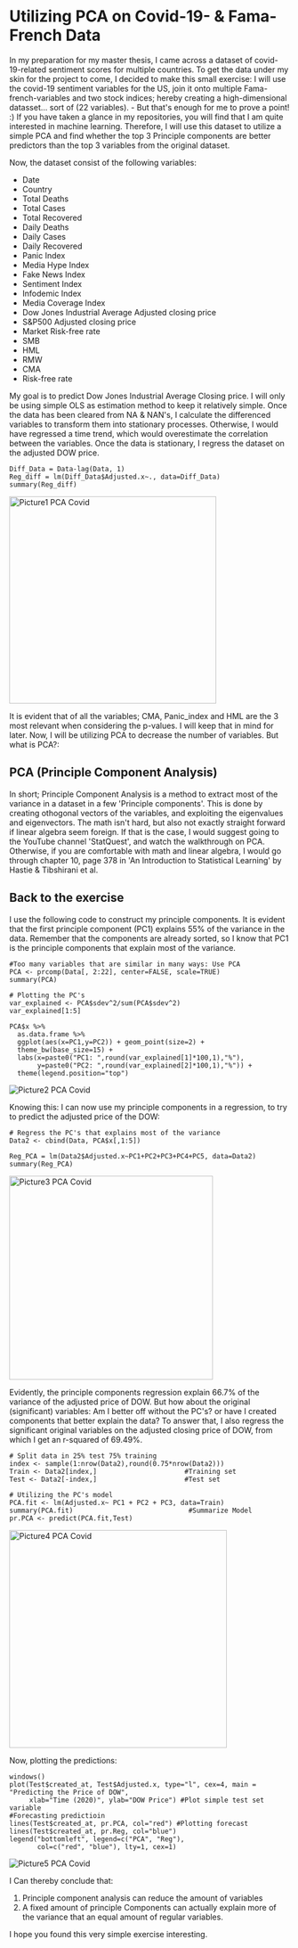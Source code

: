# Utilizing PCA on Covid-19- & Fama-French Data
In my preparation for my master thesis, I came across a dataset of covid-19-related sentiment scores for multiple countries. To get the data under my skin for the project to come, I decided to make this small exercise: I will use the covid-19 sentiment variables for the US, join it onto multiple Fama-french-variables and two stock indices; hereby creating a high-dimensional datasset... sort of (22 variables). - But that's enough for me to prove a point! :)
If you have taken a glance in my repositories, you will find that I am quite interested in machine learning. Therefore, I will use this dataset to utilize a simple PCA and find whether the top 3 Principle components are better predictors than the top 3 variables from the original dataset.

Now, the dataset consist of the following variables:
- Date
- Country
- Total Deaths
- Total Cases
- Total Recovered
- Daily Deaths
- Daily Cases
- Daily Recovered
- Panic Index
- Media Hype Index
- Fake News Index
- Sentiment Index
- Infodemic Index
- Media Coverage Index
- Dow Jones Industrial Average Adjusted closing price
- S&P500 Adjusted closing price
- Market Risk-free rate
- SMB
- HML
- RMW
- CMA
- Risk-free rate

My goal is to predict Dow Jones Industrial Average Closing price. I will only be using simple OLS as estimation method to keep it relatively simple.
Once the data has been cleared from NA & NAN's, I calculate the differenced variables to transform them into stationary processes. Otherwise, I would have regressed a time trend, which would overestimate the correlation between the variables. Once the data is stationary, I regress the dataset on the adjusted DOW price.
```
Diff_Data = Data-lag(Data, 1)
Reg_diff = lm(Diff_Data$Adjusted.x~., data=Diff_Data)
summary(Reg_diff)
```

<img width="372" alt="Picture1 PCA Covid" src="https://user-images.githubusercontent.com/69420936/103313096-51b21900-4a1f-11eb-9b86-47258e0ee18e.png">

It is evident that of all the variables; CMA, Panic_index and HML are the 3 most relevant when considering the p-values. I will keep that in mind for later.
Now, I will be utilizing PCA to decrease the number of variables. But what is PCA?:

## PCA (Principle Component Analysis)
In short; Principle Component Analysis is a method to extract most of the variance in a dataset in a few 'Principle components'. This is done by creating othogonal vectors of the variables, and exploiting the eigenvalues and eigenvectors. The math isn't hard, but also not exactly straight forward if linear algebra seem foreign. If that is the case, I would suggest going to the YouTube channel 'StatQuest', and watch the walkthrough on PCA. Otherwise, if you are comfortable with math and linear algebra, I would go through chapter 10, page 378 in 'An Introduction to Statistical Learning' by Hastie & Tibshirani et al. 

## Back to the exercise
I use the following code to construct my principle components. It is evident that the first principle component (PC1) explains 55% of the variance in the data. Remember that the components are already sorted, so I know that PC1 is the principle components that explain most of the variance.
```
#Too many variables that are similar in many ways: Use PCA
PCA <- prcomp(Data[, 2:22], center=FALSE, scale=TRUE)
summary(PCA)

# Plotting the PC's
var_explained <- PCA$sdev^2/sum(PCA$sdev^2)
var_explained[1:5]

PCA$x %>% 
  as.data.frame %>%
  ggplot(aes(x=PC1,y=PC2)) + geom_point(size=2) +
  theme_bw(base_size=15) + 
  labs(x=paste0("PC1: ",round(var_explained[1]*100,1),"%"),
       y=paste0("PC2: ",round(var_explained[2]*100,1),"%")) +
  theme(legend.position="top")
```
![Picture2 PCA Covid](https://user-images.githubusercontent.com/69420936/103313670-144e8b00-4a21-11eb-9413-a915d1a3a07e.png)

Knowing this: I can now use my principle components in a regression, to try to predict the adjusted price of the DOW:
```
# Regress the PC's that explains most of the variance
Data2 <- cbind(Data, PCA$x[,1:5])

Reg_PCA = lm(Data2$Adjusted.x~PC1+PC2+PC3+PC4+PC5, data=Data2)
summary(Reg_PCA)
```
<img width="366" alt="Picture3 PCA Covid" src="https://user-images.githubusercontent.com/69420936/103313816-82934d80-4a21-11eb-99d7-c0ffff692a1f.png">


Evidently, the principle components regression explain 66.7% of the variance of the adjusted price of DOW. But how about the original (significant) variables: Am I better off without the PC's? or have I created components that better explain the data?
To answer that, I also regress the significant original variables on the adjusted closing price of DOW, from which I get an r-squared of 69.49%.

```
# Split data in 25% test 75% training
index <- sample(1:nrow(Data2),round(0.75*nrow(Data2)))
Train <- Data2[index,]                      #Training set
Test <- Data2[-index,]                      #Test set

# Utilizing the PC's model
PCA.fit <- lm(Adjusted.x~ PC1 + PC2 + PC3, data=Train)
summary(PCA.fit)                             #Summarize Model
pr.PCA <- predict(PCA.fit,Test)    

```
<img width="391" alt="Picture4 PCA Covid" src="https://user-images.githubusercontent.com/69420936/103314023-106f3880-4a22-11eb-8047-25ce4e4d084f.png">

Now, plotting the predictions:
```
windows()
plot(Test$created_at, Test$Adjusted.x, type="l", cex=4, main = "Predicting the Price of DOW",
     xlab="Time (2020)", ylab="DOW Price") #Plot simple test set variable
#Forecasting predictioin
lines(Test$created_at, pr.PCA, col="red") #Plotting forecast
lines(Test$created_at, pr.Reg, col="blue")
legend("bottomleft", legend=c("PCA", "Reg"),
       col=c("red", "blue"), lty=1, cex=1)
```
![Picture5 PCA Covid](https://user-images.githubusercontent.com/69420936/103314905-6513b300-4a24-11eb-8e83-fe10ac332509.png)

I Can thereby conclude that:
1. Principle component analysis can reduce the amount of variables 
2. A fixed amount of principle Components can actually explain more of the variance that an equal amount of regular variables. 

I hope you found this very simple exercise interesting. 
